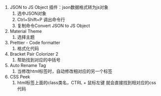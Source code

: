 1. JSON to JS Object 插件：json数据格式转为js对象
   1. 选中JSON对象
   2. Ctrl+Shift+P 调出命令行
   3. 复制命令Convert JSON to JS Object
2. Material Theme
   1. 选择主题
3. Prettier - Code formatter
   1. 格式化代码
4. Bracket Pair Colorizer 2
   1. 帮助找到对应的中括号
5. Auto Rename Tag
   1. 当修改html标签时，自动修改相对应的另一个标签
6. CSS Peek
   1. html标签上面的class类名，CTRL + 鼠标左键 就会直接找到相对应的css代码